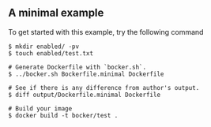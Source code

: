 ## A minimal example

To get started with this example, try the following command

````
$ mkdir enabled/ -pv
$ touch enabled/test.txt

# Generate Dockerfile with `bocker.sh`.
$ ../bocker.sh Bockerfile.minimal Dockerfile

# See if there is any difference from author's output.
$ diff output/Dockerfile.minimal Dockerfile

# Build your image
$ docker build -t bocker/test .
````
